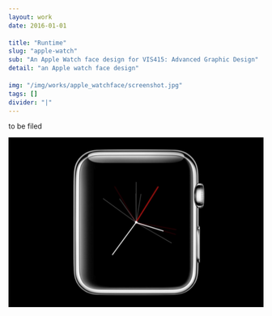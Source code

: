 ```yaml
---
layout: work
date: 2016-01-01

title: "Runtime"
slug: "apple-watch"
sub: "An Apple Watch face design for VIS415: Advanced Graphic Design"
detail: "an Apple watch face design"

img: "/img/works/apple_watchface/screenshot.jpg"
tags: []
divider: "|"
---
```


to be filed

![Apple Watch](/img/works/apple_watchface/screenshot.jpg)
